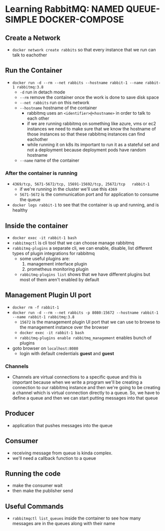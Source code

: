 # Learning RabbitMQ: NAMED QUEUE- SIMPLE DOCKER-COMPOSE

## Create a Network

- `docker network create rabbits` so that every instance that we run can talk to eachother

## Run the Container

- `docker run -d --rm --net rabbits --hostname rabbit-1 --name rabbit-1 rabbitmq:3.8`
  - `-d` run in detach mode
  - `--rm` remove the container once the work is done to save disk space
  - `--net rabbits` run on this network
  - `--hostname` hostname of the container
    - rabbitmq uses an `<identifier>@<hostname>` in order to talk to each other
    - if we are running rabbitmq on something like azure, vms or ec2 instances we need to make sure that we know the hostname of those instances so that these rabbitmq instances can find eachother
    - while running it on k8s its important to run it as a stateful set and not a deployment because deployment pods have random hostname
  - `--name` name of the container

### After the container is running

- `4369/tcp, 5671-5672/tcp, 15691-15692/tcp, 25672/tcp   rabbit-1`
  - if we're running in the cluster  we'll use this `4369`
  - `5671-5672`  is the communication port and for application to consume the queue
- `docker logs rabbit-1` to see that the container is up and running, and is healthy

## Inside the container

- `docker exec -it rabbit-1 bash`
- `rabbitmqctl` is cli tool that we can choose manage rabbitmq
- `rabbitmq-plugins` a separate cli, we can enable, disable, list different types of plugin integrations for rabbitmq
  - some useful plugins are:
    1. management interface plugin
    2. prometheus monitoring plugin
  - `rabbitmq-plugins list` shows that we have different plugins but most of them aren't enabled by default

## Management Plugin UI port

- `docker rm -f rabbit-1`
- `docker run -d --rm --net rabbits -p 8080:15672 --hostname rabbit-1 --name rabbit-1 rabbitmq:3.8`
  - `15672` is the management plugin UI port that we can use to browse to the management instance over the browser
  - `docker exec -it rabbit-1 bash`
  - `rabbitmq-plugins enable rabbitmq_management` enables bunch of plugins
- goto browser on `localhost:8080`
  - login with default credentials **guest** and **guest**

### Channels

- Channels are virtual connections to a specific queue and this is important because when we write a program we'll be creating a connection to our rabbitmq instance and then we're going to be creating a channel which is virtual connection directly to a queue. So, we have to define a queue and then we can start putting messages into that queue

## Producer

- application that pushes messages into the queue

## Consumer

- receiving message from queue is kinda complex.
- we'll need a callback function to a queue

## Running the code

- make the consumer wait
- then make the publisher send

## Useful Commands

- `rabbitmqctl list_queues` inside the container to see how many messages are in the queues along with their name
